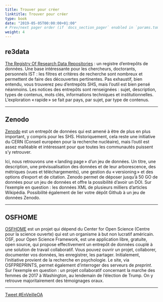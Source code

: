 ```yaml
---
title: Trouver pour créer
linktitle: Trouver pour créer
type: book
date: "2019-05-05T00:00:00+01:00"
# Prev/next pager order (if `docs_section_pager` enabled in `params.toml`)
weight: 4
---
```

## re3data

[The Registry Of Research Data Repositories](https://www.re3data.org/repository/r3d100012348) : un registre d’entrepôts de données. Une base intéressante pour les chercheurs, doctorants, personnels IST : les filtres et critères de recherche sont nombreux et permettent de faire des découvertes pertinentes. Pas exhaustif, bien entendu, vous trouverez peu d’entrepôts SHS, mais l’outil est bien pensé néanmoins. Les notices des entrepôts sont renseignées : sujet, description, types de contenus, mots clés, informations techniques et institutionnelles. L’exploration « rapide » se fait par pays, par sujet, par type de contenus.

***
## Zenodo

[Zenodo](https://zenodo.org/record/3260046#.YGVem-gzZjV) est un entrepôt de données qui est amené à être de plus en plus important, y compris pour les SHS. Historiquement, cela reste une initiative du CERN (Conseil européen pour la recherche nucléaire), mais l’outil est assez malléable et intéressant pour que toutes les communautés puissent s’y retrouver.

Ici, nous retrouvons une « landing page » d’un jeu de données. Un titre, une description, une prévisualisation des données et de leur arborescence, des métriques (vues et téléchargements), une gestion du « versioning » et des options d’export et de citation. Zenodo permet de déposer jusqu’à 50 GO de données pour un jeu de données et offre la possibilité d’avoir un DOI. Sur l’exemple en question : les données XML de plusieurs milliers d’articles Wikipédia. Possibilité également de lier votre dépôt Github à un jeu de données Zenodo.
***
## OSFHOME

[OSFHOME](https://osf.io/5fh58/) est un projet qui dépend du Center for Open Science (Centre pour la science ouverte) qui est un organisme à but non lucratif américain. OSF, pour Open Science Framework, est une application libre, gratuite, open source, qui propose effectivement un entrepôt de données couplé à une solution de travail collaboratif. Vous pouvez ouvrir un projet, collaborer, documenter vos données, les enregistrer, les partager. Initialement, l’initiative provient de la recherche en psychologie. Le site, via OSFPREPRINTS, permet également d’interroger des serveurs de *preprint*. Sur l’exemple en question : un projet collaboratif concernant la marche des femmes de 2017 à Washington, au lendemain de l’élection de Trump. On y retrouve majoritairement des témoignages oraux.
***
<a href="https://twitter.com/intent/tweet?button_hashtag=EnVeilleOA&ref_src=twsrc%5Etfw" class="twitter-hashtag-button" data-size="large" data-related="PetitMaximilie1" data-show-count="false">Tweet #EnVeilleOA</a><script async src="https://platform.twitter.com/widgets.js" charset="utf-8"></script>



 
